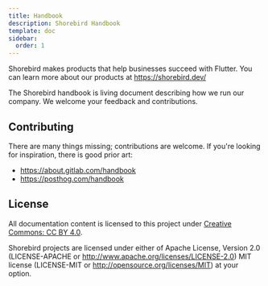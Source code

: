 ```yaml
---
title: Handbook
description: Shorebird Handbook
template: doc
sidebar:
  order: 1
---
```


Shorebird makes products that help businesses succeed with Flutter. You can learn more about our products
at https://shorebird.dev/

The Shorebird handbook is living document describing how we run our company. We
welcome your feedback and contributions.

## Contributing

There are many things missing; contributions are welcome. If you're looking for
inspiration, there is good prior art:

- https://about.gitlab.com/handbook
- https://posthog.com/handbook

## License

All documentation content is licensed to this project under [Creative Commons:
CC BY 4.0](https://creativecommons.org/licenses/by/4.0/).

Shorebird projects are licensed under either of Apache License, Version 2.0
(LICENSE-APACHE or http://www.apache.org/licenses/LICENSE-2.0) MIT license
(LICENSE-MIT or http://opensource.org/licenses/MIT) at your option.
